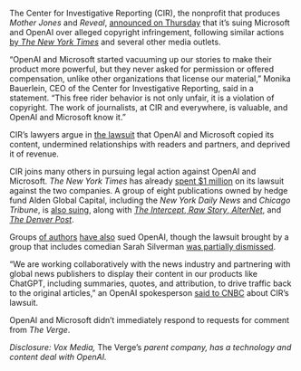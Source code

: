 The Center for Investigative Reporting (CIR), the nonprofit that produces *Mother Jones* and *Reveal*, [announced on Thursday](https://www.motherjones.com/press-releases/cir-sues-openai/) that it’s suing Microsoft and OpenAI over alleged copyright infringement, following similar actions [by *The New York Times*](/2023/12/27/24016212/new-york-times-openai-microsoft-lawsuit-copyright-infringement) and several other media outlets.

“OpenAI and Microsoft started vacuuming up our stories to make their product more powerful, but they never asked for permission or offered compensation, unlike other organizations that license our material,” Monika Bauerlein, CEO of the Center for Investigative Reporting, said in a statement. “This free rider behavior is not only unfair, it is a violation of copyright. The work of journalists, at CIR and everywhere, is valuable, and OpenAI and Microsoft know it.” 

CIR’s lawyers argue in [the lawsuit](https://www.motherjones.com/wp-content/uploads/2024/06/CIR_Lawsuit_Against-OpenAI_06.27.24.pdf) that OpenAI and Microsoft copied its content, undermined relationships with readers and partners, and deprived it of revenue.

CIR joins many others in pursuing legal action against OpenAI and Microsoft. *The New York Times* has already [spent $1 million](https://voxmedia.stories.usechorus.com/compose/cd5ce5b9-1dad-43d6-8e1e-b6e82ea4daa9) on its lawsuit against the two companies. A group of eight publications owned by hedge fund Alden Global Capital, including the *New York Daily News* and *Chicago Tribune*, is [also suing](/2024/4/30/24145603/ai-openai-microsoft-new-york-daily-news-sue-copyright), along with [*The Intercept*, *Raw Story*, *AlterNet*](/2024/2/28/24085973/intercept-raw-story-alternet-openai-lawsuit-copyright), and [*The Denver Post*](https://www.denverpost.com/2024/04/30/openai-microsoft-lawsuit-denver-post/).

Groups [of authors](/2023/9/20/23882140/george-r-r-martin-lawsuit-openai-copyright-infringement) [have also](https://www.reuters.com/legal/lawsuit-says-openai-violated-us-authors-copyrights-train-ai-chatbot-2023-06-29/) sued OpenAI, though the lawsuit brought by a group that includes comedian Sarah Silverman [was partially dismissed](/2024/2/13/24072131/sarah-silverman-paul-tremblay-openai-chatgpt-copyright-lawsuit).

“We are working collaboratively with the news industry and partnering with global news publishers to display their content in our products like ChatGPT, including summaries, quotes, and attribution, to drive traffic back to the original articles,” an OpenAI spokesperson [said to CNBC](https://www.cnbc.com/2024/06/27/openai-microsoft-sued-by-center-for-investigative-reporting.html) about CIR’s lawsuit.

OpenAI and Microsoft didn’t immediately respond to requests for comment from *The Verge*.

*Disclosure: Vox Media,* The Verge’s *parent company, has a technology and content deal with OpenAI.*
